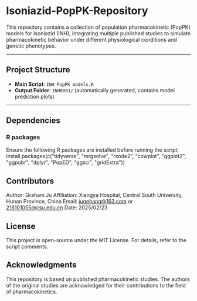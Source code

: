 # Isoniazid-PopPK-Repository
This repository contains a collection of population pharmacokinetic (PopPK) models for Isoniazid (INH), integrating multiple published studies to simulate pharmacokinetic behavior under different physiological conditions and genetic phenotypes.

---
## Project Structure
- **Main Script**: `INH PopPK models.R`  
- **Output Folder**: `INH0001/` (automatically generated, contains model prediction plots)

---
## Dependencies

### R packages
Ensure the following R packages are installed before running the script:
install.packages(c("tidyverse", "mrgsolve", "rxode2", "cowplot", "ggplot2", 
                   "ggpubr", "dplyr", "PopED", "ggsci", "gridExtra"))

## Contributors
Author: Graham Ju
Affiliation: Xiangya Hospital, Central South University, Hunan Province, China
Email: jugehang@163.com or 218101055@csu.edu.cn
Date: 2025/02/23

## License
This project is open-source under the MIT License. For details, refer to the script comments.

## Acknowledgments
This repository is based on published pharmacokinetic studies. The authors of the original studies are acknowledged for their contributions to the field of pharmacokinetics.
